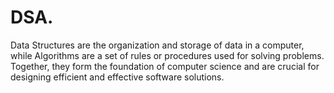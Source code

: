 # DSA.
Data Structures are the organization and storage of data in a computer, while Algorithms are a set of rules or procedures used for solving problems. Together, they form the foundation of computer science and are crucial for designing efficient and effective software solutions.
